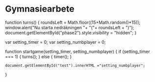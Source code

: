 # Gymnasiearbete

function turns() {
            roundsLeft = Math.floor((15+Math.random()*15));
            window.alert("Nu starta nedräkningen "+ "("+ roundsLeft + ")");
            document.getElementById("phase2").style.visibility = "hidden";
        }


var setting_timer = 0;
var setting_numbplayer = 0;

function startgame(setting_timer, setting_numbplayer) {
    if (setting_timer === 1) {
        turns();
    } else {
        timer();
    }
    
    document.getElementById("test").innerHTML ="setting_numbplayer";
}

